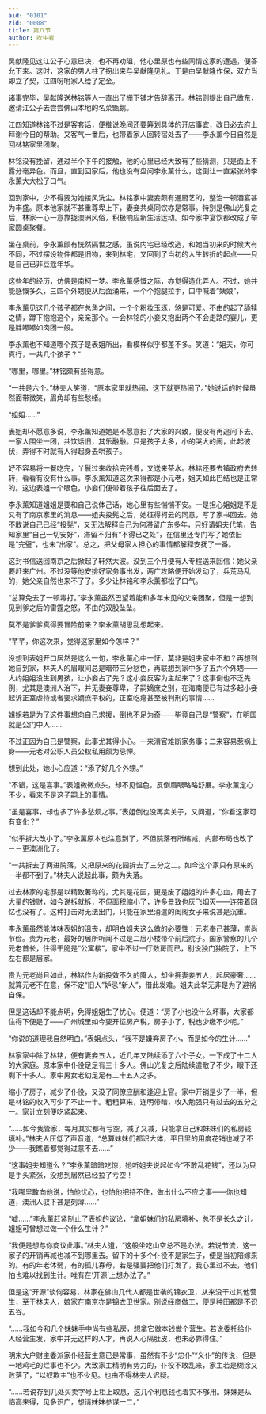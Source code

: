 ```yaml
---
aid: "0101"
zid: "0008"
title: 第八节
author: 吹牛者
---
```


吴献隆见这江公子心意已决，也不再劝阻，他心里原也有些同情这家的遭遇，便答允下来。这时，这家的男人柱了拐出来与吴献隆见礼。于是由吴献隆作保，双方当即立了契，江四吩咐家人给了定金。

诸事完毕，吴献隆送林铭等人一直出了栅下铺才告辞离开。林铭则提出自己做东，邀请江公子去尝尝佛山本地的名菜甑鹅。

江四知道林铭不过是客套话，便推说晚间还要筹划具体的开店事宜，改日必去府上拜谢今日的帮助。又客气一番后，也带着家人回转宿处去了――李永薰今日自然是回林铭家里团聚。

林铭没有挽留，通过半个下午的接触，他的心里已经大致有了些猜测，只是面上不露分毫异色。而且，直到回家后，他也没有盘问李永薰什么，这倒让一直紧张的李永薰大大松了口气。

回到家中，少不得要为她接风洗尘。林铭家中妻妾颇有通厨艺的，整治一顿酒宴甚为丰盛。原本他家就不甚重尊卑上下，妻妾共桌同饮亦是常事。特别是佛山光复之后，林家一心一意靠拢澳洲风俗，积极响应新生活运动。如今家中宴饮都改成了举家圆桌聚餐。

坐在桌前，李永薰颇有恍然隔世之感，虽说内宅已经改造，和她当初来的时候大有不同，不过摆设物件都是旧物，来到林宅，又回到了当初的人生转折的起点――只是自己已非豆蔻年华。

这些年的经历，仿佛是南柯一梦。李永薰感慨之际，亦觉得造化弄人。不过，她并能感慨多久，三四个外甥便从后面涌来，一个个抱腿拉手，口中喊着“姨娘”，

李永薰见这几个孩子都在总角之间，一个个粉妆玉琢，煞是可爱。不由的起了舔犊之情，蹲下抱抱这个，亲亲那个。一会林铭的小妾又抱出两个不会走路的婴儿，更是胖嘟嘟如肉团一般。

李永薰也不知道哪个孩子是表姐所出，看模样似乎都差不多。笑道：“姐夫，你可真行，一共几个孩子？”

“哪里，哪里。”林铭颇有些得意。

“一共是六个。”林夫人笑道，“原本家里就热闹，这下就更热闹了。”她说话的时候虽然面带微笑，眉角却有些愁绪。

“姐姐……”

表姐却不愿意多说，李永薰知道她是不愿意扫了大家的兴致，便没有再追问下去。一家人围坐一团，共饮话旧，其乐融融。只是孩子太多，小的哭大的闹，此起彼伏，弄得不时就有人得起身去哄孩子。

好不容易将一餐吃完，丫鬟过来收拾完残肴，又送来茶水。林铭还要去镇政府去转转，看看有没有什么事。李永薰知道这次来得都是小元老，姐夫如此巴结也是正常的。这边表姐一个眼色，小妾们便带着孩子往后面去了。

李永薰知道姐姐是要和自己说体己话，她心里有些惴惴不安。一是担心姐姐是不是又有了南京家里的消息――姐夫投髡之后，她征得柯云的同意，写了家书回去。她不敢说自己已经“投髡”，又无法解释自己为何滞留广东多年，只好请姐夫代笔，告知家里“自己一切安好”，滞留不归有“不得已之处”，在信里还专门写了她依旧是“完璧”，也未“出家”。总之，把父母家人担心的事情都解释安抚了一番。

这封书信送回南京之后掀起了轩然大波。没到三个月便有人专程送来回信：她父亲要赶来广州。不过没等他安排好家务事出发，两广攻略便开始发动了，兵荒马乱的，她父亲自然也来不了了。多少让林铭和李永薰都松了口气。

“总算免去了一顿毒打。”李永薰虽然巴望着能和多年未见的父亲团聚，但是一想到见到爹之后的雷霆之怒，不由的双股坠坠。

莫不是爹爹真得要冒险前来？李永薰胡思乱想起来。

“芊芊，你这次来，觉得这家里如今怎样？”

没想到表姐开口居然是这么一句，李永薰心中一怔，莫非是姐夫家中不和？再想到她自到家，林夫人的眉眼间总是暗带三分愁色，再联想到家中多了五六个外甥――大约姐姐没生到男孩，让小妾占了先？这小妾反客为主起来了？这事倒也不乏先例，尤其是澳洲人治下，并无妻妾尊卑，子嗣嫡庶之别，在海南便已有过多起小妾起诉正室虐待或者要求嫡庶平权的，正室吃瘪甚至被判刑的事情……

姐姐若是为了这件事想向自己求援，倒也不足为奇――毕竟自己是“警察”，在明国就是公门中人……

不过正因为自己是警察，此事尤其得小心。一来清官难断家务事；二来容易惹祸上身――元老对公职人员公权私用颇为忌惮。

想到此处，她小心应道：“添了好几个外甥。”

“不错，这是喜事。”表姐微微点头，却不见愠色，反倒眉眼略略舒展。李永薰定心不少，看来不是这子嗣上的事情。

“虽是喜事，却也多了许多愁烦之事。”表姐倒也没再卖关子，又问道，“你看这家可有变化？”

“似乎拆大改小了。”李永薰原本也注意到了，不但院落有所缩减，内部布局也改了－－更澳洲化了。

“一共拆去了两进院落，又把原来的花园拆去了三分之二。如今这个家只有原来的一半都不到了。”林夫人说起此事，颇为失落。

过去林家的宅邸是以精致著称的，尤其是花园，更是废了姐姐的许多心血，用去了大量的钱财，如今说拆就拆，不但面积缩小了，许多景致也灰飞烟灭――连带着回忆也没有了。这种打击对无法出门，只能在家里消遣的闺阁女子来说甚是沉重。

李永薰虽然能体味表姐的沮丧，却明白姐夫这么做的必要性：元老奉己甚薄，崇尚节俭。贵为元老，最好的居所听闻不过是二层小楼带个前后院子。国家警察的几个元老首长，住得干脆是“公寓楼”，家中不过一厅数房而已，别说独门独院了，上下左右都是居家。

贵为元老尚且如此，林铭作为新投效不久的降人，却坐拥妻妾五人，起居豪奢……就算元老不在意，保不定“旧人”妒忌“新人”，借此发难。姐夫此举无非是为了避祸自保。

但是这话却不能点明，免得姐姐生了忧心。便道：“房子小也没什么坏事，大家都住得下便是了――广州城里如今要开征房产税，房子小了，税也少缴不少呢。”

“你说的道理我自然明白。”表姐点头，“我不是嫌弃房子小，而是如今的生计……”

林家家中除了林铭，便有妻妾五人，近几年又陆续添了六个子女。一下成了十二人的大家庭。原本家中仆役足足有三十多人。佛山光复之后陆续遣散了不少，眼下还剩下十多人。家中男女老幼足足有二十五人之多。

缩小了房子，减少了仆役，又没了同僚应酬和逢迎上官。家中开销是少了一半，但是林铭的收入可少了不止一半。粗粗算来，连明带暗，收入勉强只有过去的五分之一。家计立刻便吃紧起来。

“……如今我管家，每月其实都有亏空，减了又减，只能拿自己和妹妹们的私房钱填补。”林夫人压低了声音道，“总算妹妹们都识大体，平日里的用度花销也减了不少――我瞧着都觉得过意不去……”

“这事姐夫知道么？”李永薰暗暗吃惊，她听姐夫说起如今“不敢乱花钱”，还以为只是手头紧张，没想到居然已经拉了亏空！

“我哪里敢向他说，怕他忧心，也怕他把持不住，做出什么不应之事――你也知道，澳洲人驭下甚是刻薄……”

“嘘……”李永薰赶紧制止了表姐的议论，“拿姐妹们的私房填补，总不是长久之计。姐姐可曾想过做一个什么生计？”

“我便是想与你商议此事。”林夫人道，“这般坐吃山空总不是办法。若说节流，这一家子的开销再减也减不到哪里去。留下的十多个仆役不是家生子，便是当初陪嫁来的。有的年老体弱，有的孤儿寡母，若是强要把他们打发了，我心里过不去，他们怕也难以找到生计。唯有在‘开源’上想办法了。”

但是这“开源”谈何容易，林家在佛山几代人都是世袭的锦衣卫，从来没干过其他营生，至于林夫人，娘家在南京亦是锦衣卫世家。别说经商做工，便是种田都是不识五谷。

“……我如今和几个妹妹手中尚有些私房，想拿它做本钱做个营生。若说委托给仆人经营生发，家中并无这样的人才，再说人心隔肚皮，也未必靠得住。”

明末大户财主委派家仆经营生意已是常事，虽然有不少“忠仆”“义仆”的传说，但是一地鸡毛的烂事也不少。大致家主精明有势力的，仆役不敢乱来，家主若是糊涂又败落了，“以奴欺主”也不少见。也由不得林夫人迟疑。

“……若说存到几处买卖字号上柜上取息，这几个利息钱也着实不够用。妹妹是从临高来得，见多识广，想请妹妹参谋一二。”
